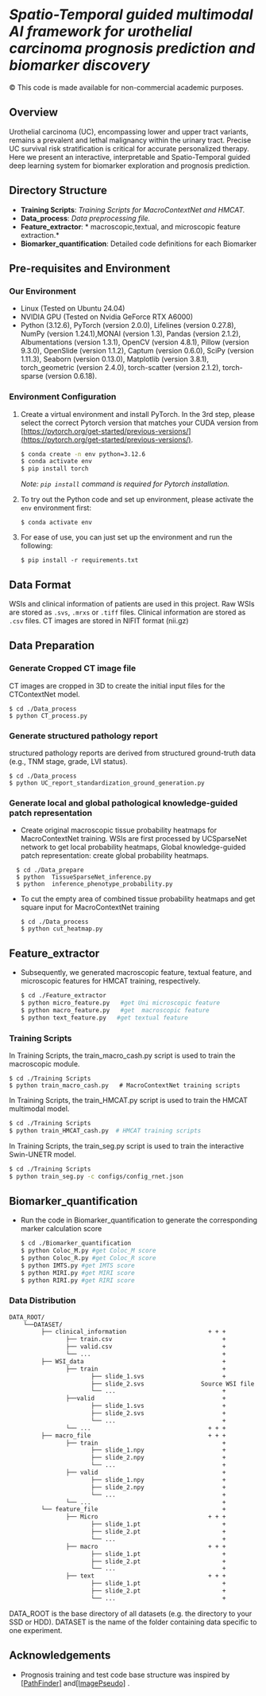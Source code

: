 # ***Spatio-Temporal guided multimodal AI framework for urothelial carcinoma prognosis prediction and biomarker discovery***

© This code is made available for non-commercial academic purposes. 

## Overview
Urothelial carcinoma (UC), encompassing lower and upper tract variants, remains a prevalent and lethal malignancy within the urinary tract. Precise  UC survival risk stratification is critical for accurate personalized therapy. Here we present an interactive, interpretable and Spatio-Temporal guided deep learning system for biomarker exploration and prognosis prediction.
## Directory Structure

* **Training Scripts**: *Training Scripts for MacroContextNet and  HMCAT.*
* **Data_process**: *Data preprocessing file.*
* **Feature_extractor**: * macroscopic,textual, and microscopic feature extraction.*
* **Biomarker_quantification**: Detailed code definitions for each Biomarker


## Pre-requisites and Environment

### Our Environment
* Linux (Tested on Ubuntu 24.04)
* NVIDIA GPU (Tested on Nvidia GeForce RTX A6000)
* Python (3.12.6), PyTorch (version 2.0.0), Lifelines (version 0.27.8), NumPy (version 1.24.1),MONAI (version 1.3), Pandas (version 2.1.2), Albumentations (version 1.3.1), OpenCV (version 4.8.1), Pillow (version 9.3.0), OpenSlide (version 1.1.2), Captum (version 0.6.0), SciPy (version 1.11.3), Seaborn (version 0.13.0), Matplotlib (version 3.8.1), torch_geometric (version 2.4.0), torch-scatter (version 2.1.2), torch-sparse (version 0.6.18).
### Environment Configuration
1. Create a virtual environment and install PyTorch. In the 3rd step, please select the correct Pytorch version that matches your CUDA version from [https://pytorch.org/get-started/previous-versions/](https://pytorch.org/get-started/previous-versions/).
   ```bash
   $ conda create -n env python=3.12.6
   $ conda activate env
   $ pip install torch
   ```
      *Note:  `pip install` command is required for Pytorch installation.*
   
2. To try out the Python code and set up environment, please activate the `env` environment first:

   ``` shell
   $ conda activate env
   ```
3. For ease of use, you can just set up the environment and run the following:
   ``` shell
   $ pip install -r requirements.txt
   ```

## Data Format

WSIs and clinical information of patients are used in this project. Raw WSIs are stored as ```.svs```, ```.mrxs``` or ```.tiff``` files. Clinical information are stored as ```.csv``` files. CT images are stored in NIFIT format (nii.gz)

## Data Preparation

### Generate Cropped CT image file

CT images are cropped in 3D to create the initial input files for the CTContextNet model.

```shell
$ cd ./Data_process
$ python CT_process.py
```
### Generate structured pathology report

structured pathology reports are derived from structured ground-truth data (e.g., TNM stage, grade, LVI status).

```shell
$ cd ./Data_process
$ python UC_report_standardization_ground_generation.py
```
### Generate **local and global pathological knowledge-guided patch representation**

- Create original macroscopic tissue probability heatmaps for MacroContextNet training. WSIs are first processed by UCSparseNet network to get  local  probability heatmaps, Global knowledge-guided patch representation: create global probability heatmaps. 

``` shell
  $ cd ./Data_prepare
  $ python  TissueSparseNet_inference.py
  $ python  inference_phenotype_probability.py 
```

* To cut the empty area of combined  tissue probability heatmaps and get square input for MacroContextNet training

    ``` shell
    $ cd ./Data_process
    $ python cut_heatmap.py
    ```

## Feature_extractor

- Subsequently, we generated macroscopic feature, textual feature, and microscopic features for HMCAT training, respectively. 

  ```bash
  $ cd ./Feature_extractor
  $ python micro_feature.py   #get Uni microscopic feature
  $ python macro_feature.py   #get  macroscopic feature
  $ python text_feature.py   #get textual feature
  ```

### Training Scripts


In Training Scripts, the train_macro_cash.py script is used to train the macroscopic module.

```shell
$ cd ./Training Scripts
$ python train_macro_cash.py   # MacroContextNet training scripts 
```

In Training Scripts, the train_HMCAT.py script is used to train the HMCAT multimodal model.

```bash
$ cd ./Training Scripts
$ python train_HMCAT_cash.py  # HMCAT training scripts 
```

In Training Scripts, the train_seg.py script is used to train the interactive  Swin-UNETR model.

```bash
$ cd ./Training Scripts
$ python train_seg.py -c configs/config_rnet.json  
```

## Biomarker_quantification

- Run the code in Biomarker_quantification to generate the corresponding marker calculation score

  ```bash
  $ cd ./Biomarker_quantification
  $ python Coloc_M.py #get Coloc_M score
  $ python Coloc_R.py #get Coloc_R score
  $ python IMTS.py #get IMTS score
  $ python MIRI.py #get MIRI score
  $ python RIRI.py #get RIRI score
  ```

### Data Distribution

```bash
DATA_ROOT/
    └──DATASET/
         ├── clinical_information                       + + + 
                ├── train.csv                               +
                ├── valid.csv                               +
                └── ...                                     +
         ├── WSI_data                                       +
                ├── train                                   +
                       ├── slide_1.svs                      +
                       ├── slide_2.svs                Source WSI file
                       └── ...                              +
                ├──valid                                    +
                       ├── slide_1.svs                      +
                       ├── slide_2.svs                      +
                       └── ...                              +
                └── ...                                 + + +
         ├── macro_file                                 + + +
                ├── train                                   +
                       ├── slide_1.npy                      +
                       ├── slide_2.npy                      +
                       └── ...                              +
                ├── valid                                   +
                       ├── slide_1.npy                      +
                       ├── slide_2.npy                      +
                       └── ...                              +
                └── ...                                     +  
         └── feature_file                                   +
                ├── Micro                               + + +
                       ├── slide_1.pt                       +
                       ├── slide_2.pt                       +
                       └── ...                              +
                ├── macro                               + + +
                       ├── slide_1.pt                       +
                       ├── slide_2.pt                       +
                       └── ...                              +    
                ├── text                                + + +
                       ├── slide_1.pt                       +
                       ├── slide_2.pt                       +
                       └── ...                              +                          
```
DATA_ROOT is the base directory of all datasets (e.g. the directory to your SSD or HDD). DATASET is the name of the folder containing data specific to one experiment.


## Acknowledgements
- Prognosis training and test code base structure was inspired by [[PathFinder]](https://github.com/Biooptics2021/PathFinder) and[[ImagePseudo]](https://github.com/kateyliu/ImagePseudo) .

  



